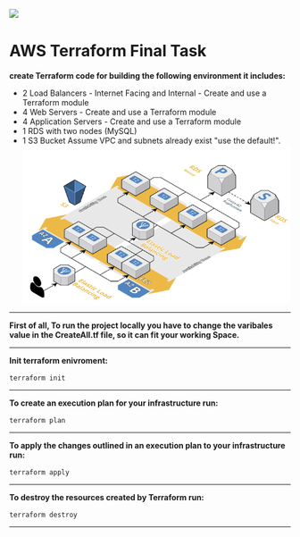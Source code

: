 [![](https://www.datocms-assets.com/2885/1620155444-blog-library-product-terraform-aws.jpg)](https://www.datocms-assets.com/2885/1620155444-blog-library-product-terraform-aws.jpg)
# AWS Terraform Final Task
**create Terraform code for building the following environment it includes:**
- 2 Load Balancers - Internet Facing and Internal - Create and use a Terraform module
- 4 Web Servers - Create and use a Terraform module
- 4 Application Servers - Create and use a Terraform module
- 1 RDS with two nodes (MySQL)
- 1 S3 Bucket
Assume VPC and subnets already exist "use the default!".
[![](https://github.com/MariamDghaim/AWS-Terraform-Final-Task-/blob/main/Capture.PNG?raw=true)](https://github.com/MariamDghaim/AWS-Terraform-Final-Task-/blob/main/Capture.PNG?raw=true)

------------

**First of all, To run the project locally you have to change the varibales value in the CreateAll.tf file, so it can fit your working Space.**

------------
**Init terraform enivroment:**
```
terraform init

```
------------

**To create an execution plan for your infrastructure run:**
```
terraform plan

```

------------

**To apply the changes outlined in an execution plan to your infrastructure run:**
```
terraform apply

```
------------
**To destroy the resources created by Terraform run:**
```
terraform destroy

```
------------



